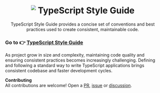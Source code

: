 <h1 align="center"><img src="https://raw.githubusercontent.com/mkosir/typescript-style-guide/main/misc/typescript-logo-30.png" style="vertical-align:text-top" /> TypeScript Style Guide</h1>

<p align="center">TypeScript Style Guide provides a concise set of conventions and best practices used to create consistent, maintainable code.</p>

### Go to 👉 [TypeScript Style Guide](https://mkosir.github.io/typescript-style-guide/)

As project grow in size and complexity, maintaining code quality and ensuring consistent practices becomes increasingly challenging. Defining and following a standard way to write TypeScript applications brings consistent codebase and faster development cycles.

**Contributing**  
All contributions are welcome! Open a [PR](https://github.com/mkosir/typescript-style-guide/blob/main/.github/pull_request_template.md), [issue](https://github.com/mkosir/typescript-style-guide/issues/new/choose) or [discussion](https://github.com/mkosir/typescript-style-guide/discussions/new/choose).
